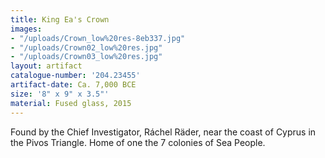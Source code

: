 ```yaml
---
title: King Ea's Crown
images:
- "/uploads/Crown_low%20res-8eb337.jpg"
- "/uploads/Crown02_low%20res.jpg"
- "/uploads/Crown03_low%20res.jpg"
layout: artifact
catalogue-number: '204.23455'
artifact-date: Ca. 7,000 BCE
size: '8" x 9" x 3.5"'
material: Fused glass, 2015
---
```

Found by the Chief Investigator, Ráchel Räder, near the coast of Cyprus in the Pivos Triangle. Home of one the 7 colonies of Sea People.
